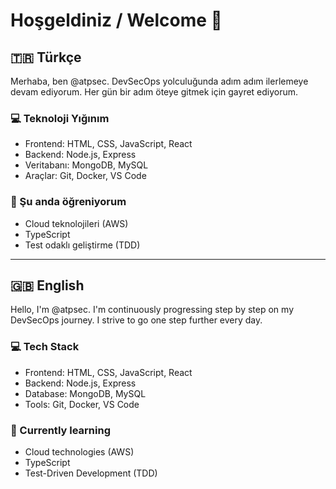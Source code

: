 # Hoşgeldiniz / Welcome 👋

## 🇹🇷 Türkçe

Merhaba, ben @atpsec. DevSecOps yolculuğunda adım adım ilerlemeye devam ediyorum. Her gün bir adım öteye gitmek için gayret ediyorum.

### 💻 Teknoloji Yığınım
- Frontend: HTML, CSS, JavaScript, React
- Backend: Node.js, Express
- Veritabanı: MongoDB, MySQL
- Araçlar: Git, Docker, VS Code

### 🌱 Şu anda öğreniyorum
- Cloud teknolojileri (AWS)
- TypeScript
- Test odaklı geliştirme (TDD)

---

## 🇬🇧 English

Hello, I'm @atpsec. I'm continuously progressing step by step on my DevSecOps journey. I strive to go one step further every day.

### 💻 Tech Stack
- Frontend: HTML, CSS, JavaScript, React
- Backend: Node.js, Express
- Database: MongoDB, MySQL
- Tools: Git, Docker, VS Code

### 🌱 Currently learning
- Cloud technologies (AWS)
- TypeScript
- Test-Driven Development (TDD)
